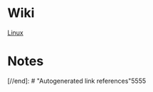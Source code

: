 # Wiki

[Linux]

# Notes

[//begin]: # "Autogenerate link refs for md compatibility"
[Linux]: 001-configuracoes_linux.md "Configurações de ambiente e solução de problemas no Linux para as minhas maquinas 🤯"


[//end]: # "Autogenerated link references"5555